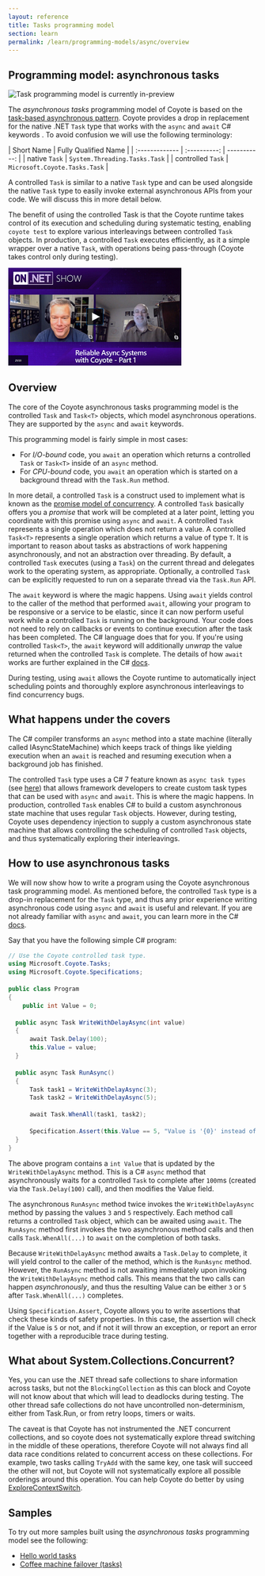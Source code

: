 ```yaml
---
layout: reference
title: Tasks programming model
section: learn
permalink: /learn/programming-models/async/overview
---
```


## Programming model: asynchronous tasks

![Task programming model is currently in-preview](https://img.shields.io/static/v1?style=flat&color=red&label=&message=preview)

The _asynchronous tasks_ programming model of Coyote is based on the [task-based asynchronous
pattern](https://docs.microsoft.com/en-us/dotnet/standard/asynchronous-programming-patterns/task-based-asynchronous-pattern-tap).
Coyote provides a drop in replacement for the native .NET `Task` type that works with the `async`
and `await` C# keywords . To avoid confusion we will use the following terminology:

| Short Name        | Fully Qualified Name     |
| :-------------    | :----------: | -----------: |
|  native `Task`    | `System.Threading.Tasks.Task`   |
| controlled `Task` | `Microsoft.Coyote.Tasks.Task`  |


A controlled `Task` is similar to a native `Task` type and can be used alongside the native `Task`
type to easily invoke external asynchronous APIs from your code. We will discuss this in more detail
below.

The benefit of using the controlled Task is that the Coyote runtime takes control of its execution
and scheduling during systematic testing, enabling `coyote test` to explore various interleavings
between controlled `Task` objects. In production, a controlled `Task` executes efficiently, as it a
simple wrapper over a native `Task`, with operations being pass-through (Coyote takes control only
during testing).

[![image](../../../assets/images/channel9_tasks.png)](https://channel9.msdn.com/Shows/On-NET/Reliable-Async-Systems-with-Coyote-Part-1)

## Overview

The core of the Coyote asynchronous tasks programming model is the controlled `Task` and `Task<T>`
objects, which model asynchronous operations. They are supported by the `async` and `await`
keywords.

This programming model is fairly simple in most cases:
- For _I/O-bound_ code, you `await` an operation which returns a controlled `Task` or `Task<T>`
  inside of an `async` method.
- For _CPU-bound_ code, you `await` an operation which is started on a background thread with the
  `Task.Run` method.

In more detail, a controlled `Task` is a construct used to implement what is known as the [promise
model of concurrency](https://en.wikipedia.org/wiki/Futures_and_promises). A controlled `Task`
basically offers you a _promise_ that work will be completed at a later point, letting you
coordinate with this promise using `async` and `await`. A controlled `Task` represents a single
operation which does not return a value. A controlled `Task<T>` represents a single operation which
returns a value of type `T`. It is important to reason about tasks as abstractions of work happening
asynchronously, and not an abstraction over threading. By default, a controlled `Task` executes
(using a `Task`) on the current thread and delegates work to the operating system, as appropriate.
Optionally, a controlled `Task` can be explicitly requested to run on a separate thread via the
`Task.Run` API.

The `await` keyword is where the magic happens. Using `await` yields control to the caller of the
method that performed `await`, allowing your program to be responsive or a service to be elastic,
since it can now perform useful work while a controlled `Task` is running on the background. Your
code does not need to rely on callbacks or events to continue execution after the task has been
completed. The C# language does that for you. If you're using controlled `Task<T>`, the `await`
keyword will additionally _unwrap_ the value returned when the controlled `Task` is complete. The
details of how `await` works are further explained in the C#
[docs](https://docs.microsoft.com/en-us/dotnet/standard/asynchronous-programming-patterns/task-based-asynchronous-pattern-tap).

During testing, using `await` allows the Coyote runtime to automatically inject scheduling points
and thoroughly explore asynchronous interleavings to find concurrency bugs.

## What happens under the covers

The C# compiler transforms an `async` method into a state machine (literally called
IAsyncStateMachine) which keeps track of things like yielding execution when an `await` is reached
and resuming execution when a background job has finished.

The controlled `Task` type uses a C# 7 feature known as `async task types` (see
[here](https://github.com/dotnet/roslyn/blob/master/docs/features/task-types.md)) that allows
framework developers to create custom task types that can be used with `async` and `await`. This is
where the magic happens. In production, controlled `Task` enables C# to build a custom asynchronous
state machine that uses regular `Task` objects. However, during testing, Coyote uses dependency
injection to supply a custom asynchronous state machine that allows controlling the scheduling of
controlled `Task` objects, and thus systematically exploring their interleavings.

## How to use asynchronous tasks

We will now show how to write a program using the Coyote asynchronous task programming model. As
mentioned before, the controlled `Task` type is a drop-in replacement for the `Task` type, and thus
any prior experience writing asynchronous code using `async` and `await` is useful and relevant. If
you are not already familiar with `async` and `await`, you can learn more in the C#
[docs](https://docs.microsoft.com/en-us/dotnet/standard/async-in-depth).

Say that you have the following simple C# program:

```c#
// Use the Coyote controlled task type.
using Microsoft.Coyote.Tasks;
using Microsoft.Coyote.Specifications;

public class Program
{
    public int Value = 0;

  public async Task WriteWithDelayAsync(int value)
  {
      await Task.Delay(100);
      this.Value = value;
  }

  public async Task RunAsync()
  {
      Task task1 = WriteWithDelayAsync(3);
      Task task2 = WriteWithDelayAsync(5);

      await Task.WhenAll(task1, task2);

      Specification.Assert(this.Value == 5, "Value is '{0}' instead of 5.", this.Value);
  }
}
```

The above program contains a `int Value` that is updated by the `WriteWithDelayAsync` method. This
is a C# `async` method that asynchronously waits for a controlled `Task` to complete after `100`ms
(created via the `Task.Delay(100)` call), and then modifies the Value field.

The asynchronous `RunAsync` method twice invokes the `WriteWithDelayAsync` method by passing the
values `3` and `5` respectively. Each method call returns a controlled `Task` object, which can be
awaited using `await`. The `RunAsync` method first invokes the two asynchronous method calls and
then calls `Task.WhenAll(...)` to `await` on the completion of both tasks.

Because `WriteWithDelayAsync` method awaits a `Task.Delay` to complete, it will yield control to
the caller of the method, which is the `RunAsync` method. However, the `RunAsync` method is not
awaiting immediately upon invoking the `WriteWithDelayAsync` method calls. This means that the two
calls can happen _asynchronously_, and thus the resulting Value can be either `3` or `5` after
`Task.WhenAll(...)` completes.

Using `Specification.Assert`, Coyote allows you to write assertions that check these kinds of safety
properties. In this case, the assertion will check if the Value is `5` or not, and if not it will
throw an exception, or report an error together with a reproducible trace during testing.

## What about System.Collections.Concurrent?

Yes, you can use the .NET thread safe collections to share information across tasks, but not the
`BlockingCollection` as this can block and Coyote will not know about that which will lead to
deadlocks during testing. The other thread safe collections do not have uncontrolled
non-determinism, either from Task.Run, or from retry loops, timers or waits.

The caveat is that Coyote has not instrumented the .NET concurrent collections, and so coyote does
not systematically explore thread switching in the middle of these operations, therefore Coyote
will not always find all data race conditions related to concurrent access on these collections.
For example, two tasks calling `TryAdd` with the same key, one task will succeed the other will
not, but Coyote will not systematically explore all possible orderings around this operation. You
can help Coyote do better by using [ExploreContextSwitch](interleavings).

## Samples

To try out more samples built using the _asynchronous tasks_ programming model see the following:

- [Hello world tasks](/coyote/learn/tutorials/hello-world-tasks)
- [Coffee machine failover (tasks)](/coyote/learn/tutorials/failover-coffee-machine-tasks)
